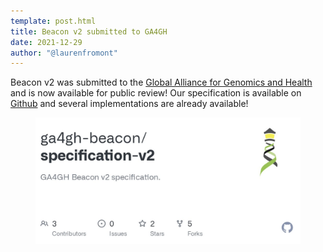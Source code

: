```yaml
---
template: post.html
title: Beacon v2 submitted to GA4GH
date: 2021-12-29
author: "@laurenfromont"
---
```


Beacon v2 was submitted to the [Global Alliance for Genomics and Health](https://www.ga4gh.org) and is now available for public review! 
Our specification is available on [Github](https://github.com/ga4gh-beacon/beacon-v2) and several implementations are already available!

<figure>
<img src="/img/beacon-spec-github.png" alt="beacon-spec-github"/>
</figure>
